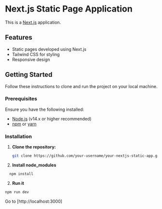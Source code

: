 # Next.js Static Page Application

This is a [Next.js](https://nextjs.org/) application.

## Features

- Static pages developed using Next.js
- Tailwind CSS for styling 
- Responsive design

## Getting Started

Follow these instructions to clone and run the project on your local machine.

### Prerequisites

Ensure you have the following installed:

- [Node.js](https://nodejs.org/) (v14.x or higher recommended)
- [npm](https://www.npmjs.com/) or [yarn](https://yarnpkg.com/)

### Installation

1. **Clone the repository:**

   ```bash
   git clone https://github.com/your-username/your-nextjs-static-app.git
   ```

2. **Install node_modules**

```bash
  npm install
   ```

2. **Run it**
 ```bash
 npm run dev
 ```

 Go to [http://localhost:3000]
